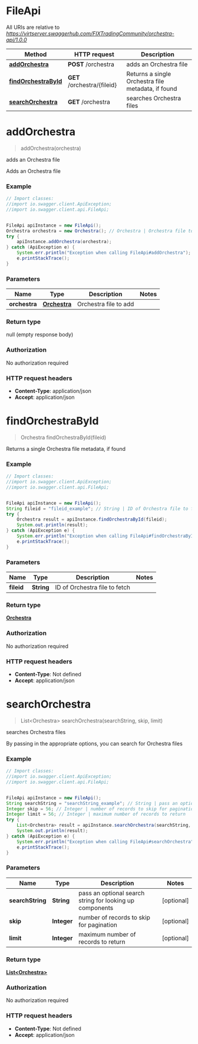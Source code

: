 # FileApi

All URIs are relative to *https://virtserver.swaggerhub.com/FIXTradingCommunity/orchestra-api/1.0.0*

Method | HTTP request | Description
------------- | ------------- | -------------
[**addOrchestra**](FileApi.md#addOrchestra) | **POST** /orchestra | adds an Orchestra file
[**findOrchestraById**](FileApi.md#findOrchestraById) | **GET** /orchestra/{fileid} | Returns a single Orchestra file metadata, if found
[**searchOrchestra**](FileApi.md#searchOrchestra) | **GET** /orchestra | searches Orchestra files


<a name="addOrchestra"></a>
# **addOrchestra**
> addOrchestra(orchestra)

adds an Orchestra file

Adds an Orchestra file

### Example
```java
// Import classes:
//import io.swagger.client.ApiException;
//import io.swagger.client.api.FileApi;


FileApi apiInstance = new FileApi();
Orchestra orchestra = new Orchestra(); // Orchestra | Orchestra file to add
try {
    apiInstance.addOrchestra(orchestra);
} catch (ApiException e) {
    System.err.println("Exception when calling FileApi#addOrchestra");
    e.printStackTrace();
}
```

### Parameters

Name | Type | Description  | Notes
------------- | ------------- | ------------- | -------------
 **orchestra** | [**Orchestra**](Orchestra.md)| Orchestra file to add |

### Return type

null (empty response body)

### Authorization

No authorization required

### HTTP request headers

 - **Content-Type**: application/json
 - **Accept**: application/json

<a name="findOrchestraById"></a>
# **findOrchestraById**
> Orchestra findOrchestraById(fileid)

Returns a single Orchestra file metadata, if found

### Example
```java
// Import classes:
//import io.swagger.client.ApiException;
//import io.swagger.client.api.FileApi;


FileApi apiInstance = new FileApi();
String fileid = "fileid_example"; // String | ID of Orchestra file to fetch
try {
    Orchestra result = apiInstance.findOrchestraById(fileid);
    System.out.println(result);
} catch (ApiException e) {
    System.err.println("Exception when calling FileApi#findOrchestraById");
    e.printStackTrace();
}
```

### Parameters

Name | Type | Description  | Notes
------------- | ------------- | ------------- | -------------
 **fileid** | **String**| ID of Orchestra file to fetch |

### Return type

[**Orchestra**](Orchestra.md)

### Authorization

No authorization required

### HTTP request headers

 - **Content-Type**: Not defined
 - **Accept**: application/json

<a name="searchOrchestra"></a>
# **searchOrchestra**
> List&lt;Orchestra&gt; searchOrchestra(searchString, skip, limit)

searches Orchestra files

By passing in the appropriate options, you can search for Orchestra files 

### Example
```java
// Import classes:
//import io.swagger.client.ApiException;
//import io.swagger.client.api.FileApi;


FileApi apiInstance = new FileApi();
String searchString = "searchString_example"; // String | pass an optional search string for looking up components
Integer skip = 56; // Integer | number of records to skip for pagination
Integer limit = 56; // Integer | maximum number of records to return
try {
    List<Orchestra> result = apiInstance.searchOrchestra(searchString, skip, limit);
    System.out.println(result);
} catch (ApiException e) {
    System.err.println("Exception when calling FileApi#searchOrchestra");
    e.printStackTrace();
}
```

### Parameters

Name | Type | Description  | Notes
------------- | ------------- | ------------- | -------------
 **searchString** | **String**| pass an optional search string for looking up components | [optional]
 **skip** | **Integer**| number of records to skip for pagination | [optional]
 **limit** | **Integer**| maximum number of records to return | [optional]

### Return type

[**List&lt;Orchestra&gt;**](Orchestra.md)

### Authorization

No authorization required

### HTTP request headers

 - **Content-Type**: Not defined
 - **Accept**: application/json

